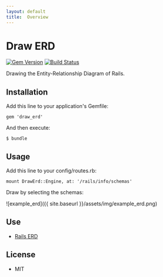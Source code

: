 ```yaml
---
layout: default
title:  Overview
---
```


# Draw ERD

[![Gem Version](https://badge.fury.io/rb/draw_erd.png)](https://rubygems.org/gems/draw_erd) [![Build Status](https://travis-ci.org/ogom/draw_erd.png?branch=master)](https://travis-ci.org/ogom/draw_erd)

Drawing the Entity-Relationship Diagram of Rails.

## Installation

Add this line to your application's Gemfile:

```
gem 'draw_erd'
```

And then execute:

```
$ bundle
```

## Usage

Add this line to your config/routes.rb:

```
mount DrawErd::Engine, at: '/rails/info/schemas'
```

Draw by selecting the schemas:

![example_erd]({{ site.baseurl }}/assets/img/example_erd.png)

## Use

* [Rails ERD](https://github.com/voormedia/rails-erd)

## License

* MIT
